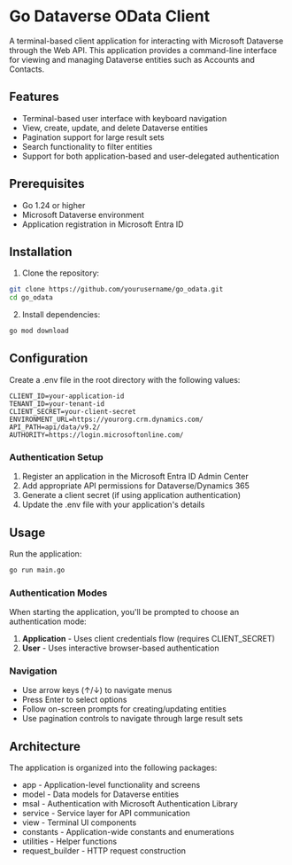 # Go Dataverse OData Client

A terminal-based client application for interacting with Microsoft Dataverse
through the Web API. This application provides a command-line interface for
viewing and managing Dataverse entities such as Accounts and Contacts.

## Features

- Terminal-based user interface with keyboard navigation
- View, create, update, and delete Dataverse entities
- Pagination support for large result sets
- Search functionality to filter entities
- Support for both application-based and user-delegated authentication

## Prerequisites

- Go 1.24 or higher
- Microsoft Dataverse environment
- Application registration in Microsoft Entra ID

## Installation

1. Clone the repository:

```bash
git clone https://github.com/yourusername/go_odata.git
cd go_odata
```

2. Install dependencies:

```bash
go mod download
```

## Configuration

Create a .env file in the root directory with the following values:

```
CLIENT_ID=your-application-id
TENANT_ID=your-tenant-id
CLIENT_SECRET=your-client-secret
ENVIRONMENT_URL=https://yourorg.crm.dynamics.com/
API_PATH=api/data/v9.2/
AUTHORITY=https://login.microsoftonline.com/
```

### Authentication Setup

1. Register an application in the Microsoft Entra ID Admin Center
2. Add appropriate API permissions for Dataverse/Dynamics 365
3. Generate a client secret (if using application authentication)
4. Update the .env file with your application's details

## Usage

Run the application:

```bash
go run main.go
```

### Authentication Modes

When starting the application, you'll be prompted to choose an authentication
mode:

1. **Application** - Uses client credentials flow (requires CLIENT_SECRET)
2. **User** - Uses interactive browser-based authentication

### Navigation

- Use arrow keys (↑/↓) to navigate menus
- Press Enter to select options
- Follow on-screen prompts for creating/updating entities
- Use pagination controls to navigate through large result sets

## Architecture

The application is organized into the following packages:

- app - Application-level functionality and screens
- model - Data models for Dataverse entities
- msal - Authentication with Microsoft Authentication Library
- service - Service layer for API communication
- view - Terminal UI components
- constants - Application-wide constants and enumerations
- utilities - Helper functions
- request_builder - HTTP request construction
